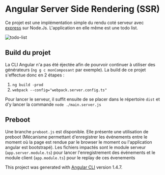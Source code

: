 # Angular Server Side Rendering (SSR)

Ce projet est une implémentation simple du rendu coté serveur avec [express](https://github.com/expressjs/express) sur Node.Js.
L'application en elle même est une todo list.

![todo-list](https://i.imgur.com/2uA4ywp.png)

## Build du projet

La CLI Angular n'a pas été éjectée afin de pourvoir continuer à utiliser des générateurs (`ng g c monComposant` par exemple). 
La build de ce projet s'effectue donc en 2 étapes :
 1. `ng build -prod`
 2. `webpack --config="webpack.server.config.ts"`

Pour lancer le serveur, il suffit ensuite de se placer dans le répertoire `dist` et d'y lancer la commande `node ./main.server.js`

## Preboot

Une branche `preboot.js` est disponible. Elle présente une utilisation de preboot (Mécanisme permettant d'enregistrer les événements entre le moment où la page est rendue par le browser le moment ou l'application angular est bootstrapé).
Les fichiers impactés sont le module serveur (`app.server.module.ts`) pour lancer l'enregistrement des événements et le module client (`app.module.ts`) pour le replay de ces évenements 

This project was generated with [Angular CLI](https://github.com/angular/angular-cli) version 1.4.7.